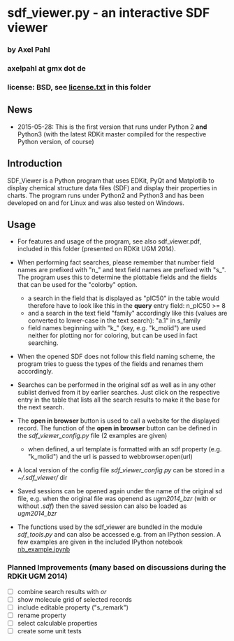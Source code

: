 # sdf_viewer.py - an interactive SDF viewer
### by Axel Pahl
### axelpahl at gmx dot de
### license: BSD, see [license.txt](license.txt) in this folder

## News

* 2015-05-28: This is the first version that runs under Python 2 **and** Python3 (with the latest RDKit master compiled for the respective Python version, of course)

## Introduction

SDF_Viewer is a Python program that uses EDKit, PyQt and Matplotlib to display chemical structure data files (SDF) 
and display their properties in charts.
The program runs under Python2 and Python3 and has been developed on and for Linux and was also tested on Windows.

## Usage

* For features and usage of the program, see also sdf_viewer.pdf, included in this folder (presented on RDKit UGM 2014).

* When performing fact searches, please remember that number field names are prefixed with "n_"
and text field names are prefixed with "s_". The program uses this to determine the plottable fields
and the fields that can be used for the "colorby" option.   
  * a search in the field that is displayed as "pIC50" in the table would therefore have to look 
  like this in the **query** entry field:  n_pIC50 >= 8
  * and a search in the text field "family" accordingly like this 
  (values are converted to lower-case in the text search):  "a.1" in s_family
  * field names beginning with "k_" (key, e.g. "k_molid") are used neither for plotting nor for coloring,
  but can be used in fact searching.
* When the opened SDF does not follow this field naming scheme, the program tries to guess the types
of the fields and renames them accordingly.
* Searches can be performed in the original sdf as well as in any other sublist derived from it by earlier searches.
Just click on the respective entry in the table that lists all the search results 
to make it the base for the next search. 

* The **open in browser** button is used to call a website for the displayed record.
The function of the **open in browser** button can be defined in the *sdf_viewer_config.py* file (2 examples are given)
  * when defined, a url template is formatted with an sdf property (e.g. "k_molid") 
  and the url is passed to webbrowser.open(url)


* A local version of the config file *sdf_viewer_config.py* can be stored in a *~/.sdf_viewer/* dir

* Saved sessions can be opened again under the name of the original sd file, e.g. when the original file was openend 
as *ugm2014_bzr* (with or without *.sdf*) then the saved session can also be loaded as *ugm2014_bzr*

* The functions used by the sdf_viewer are bundled in the module *sdf_tools.py* and can also be accessed
e.g. from an IPython session. A few examples are given in the included IPython notebook [nb_example.ipynb](http://nbviewer.ipython.org/github/apahl/sdf_viewer/blob/master/nb_example.ipynb)

### Planned Improvements (many based on discussions during the RDKit UGM 2014)

- [ ] combine search results with *or*
- [ ] show molecule grid of selected records
- [ ] include editable property ("s_remark")
- [ ] rename property
- [ ] select calculable properties
- [ ] create some unit tests
